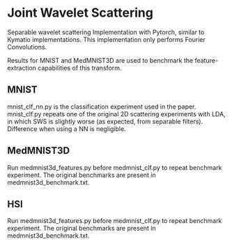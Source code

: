 # Joint Wavelet Scattering
Separable wavelet scattering Implementation with Pytorch, similar to Kymatio implementations. This implementation only performs Fourier Convolutions.

Results for MNIST and MedMNIST3D are used to benchmark the feature-extraction capabilities of this transform.

## MNIST
mnist_clf_nn.py is the classification experiment used in the paper. mnist_clf.py repeats one of the original 2D scattering experiments with LDA, in which SWS is slightly worse (as expected, from separable filters).
Difference when using a NN is negligible.

## MedMNIST3D

Run medmnist3d_features.py before medmnist_clf.py to repeat benchmark experiment. The original benchmarks are present in medmnist3d_benchmark.txt.

## HSI

Run medmnist3d_features.py before medmnist_clf.py to repeat benchmark experiment. The original benchmarks are present in medmnist3d_benchmark.txt.

